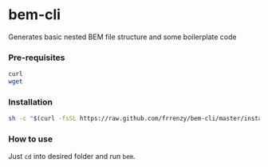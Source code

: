 # bem-cli

Generates basic nested BEM file structure and some boilerplate code

### Pre-requisites

```sh
curl
wget
```

### Installation

```sh
sh -c "$(curl -fsSL https://raw.github.com/frrenzy/bem-cli/master/install.sh)"
```

### How to use

Just `cd` into desired folder and run `bem`.
